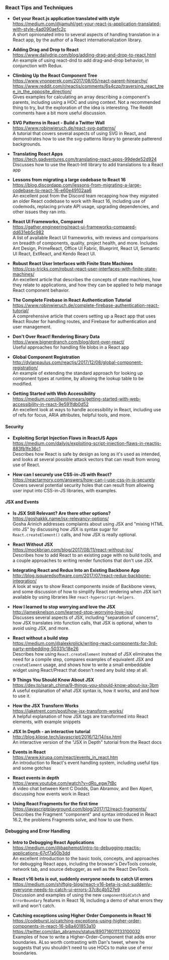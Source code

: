 ### React Tips and Techniques

  
- **Get your React.js application translated with style**  
  https://medium.com/@jamuhl/get-your-react-js-application-translated-with-style-4ad090aefc2c  
  A short opinionated intro to several aspects of handling translation in a React app, by the author of a React internationalization library.
  
- **Adding Drag and Drop to React**  
  https://www.dailydrip.com/blog/adding-drag-and-drop-to-react.html  
  An example of using react-dnd to add drag-and-drop behavior, in conjunction with Redux.
    
- **Climbing Up the React Component Tree**  
  https://www.ynonperek.com/2017/08/05/react-parent-hirearchy/  
  https://www.reddit.com/r/reactjs/comments/6s4czp/traversing_react_tree_in_the_opposite_direction/  
  Gives examples for calculating an array describing a component's parents, including using a HOC and using context.  Not a recommended thing to try, but the exploration of the idea is interesting.
  The Reddit comments have a bit more useful discussion.
  
- **SVG Patterns in React - Build a Twitter Wall**  
  https://www.robinwieruch.de/react-svg-patterns/  
  A tutorial that covers several aspects of using SVG in React, and demonstrates how to use the svg-patterns library to generate patterend backgrounds.
  
- **Translating React Apps**  
  https://tech.gadventures.com/translating-react-apps-99dede52d924  
  Discusses how to use the React-Intl library to add translations to a React app
  
- **Lessons from migrating a large codebase to React 16**  
  https://blog.discordapp.com/lessons-from-migrating-a-large-codebase-to-react-16-e60e49102aa6  
  An excellent post from the Discord team recapping how they migrated an older React codebase to work with React 16, including use of codemods, replacing private API usage, upgrading dependencies, and other issues they ran into.
  
- **React UI Frameworks, Compared**  
  https://gather.engineering/react-ui-frameworks-compared-dd631eb5c982  
  A list of available React UI frameworks, with reviews and comparisons on breadth of components, quality, project health, and more.  Includes Ant Design, PrimeReact, Office UI Fabric, Blueprint, React UI, Semantic UI React, ExtReact, and Kendo React UI.
  
- **Robust React User Interfaces with Finite State Machines**  
  https://css-tricks.com/robust-react-user-interfaces-with-finite-state-machines/  
  An excellent article that describes the concepts of state machines, how they relate to applications, and how they can be applied to help manage React component behavior.
  
- **The Complete Firebase in React Authentication Tutorial**  
  https://www.robinwieruch.de/complete-firebase-authentication-react-tutorial/  
  A comprehensive article that covers setting up a React app that uses React Router for handling routes, and Firebase for authentication and user management.
  
- **Don't Over React! Rendering Binary Data**  
  https://www.bignerdranch.com/blog/dont-over-react/  
  Useful approaches for handling file blobs in a React app
  
- **Global Component Registration**  
  http://dylanpaulus.com/reactjs/2017/12/08/global-component-registration/  
  An example of extending the standard approach for looking up component types at runtime, by allowing the lookup table to be modified.
  
- **Getting Started with Web Accessibility**  
  https://medium.com/@emilymears/getting-started-with-web-accessibility-in-react-9e591fdb0d52  
  An excellent look at ways to handle accessibility in React, including use of refs for focus, ARIA attributes, helpful tools, and more.
  

#### Security

- **Exploiting Script Injection Flaws in ReactJS Apps**  
  https://medium.com/dailyjs/exploiting-script-injection-flaws-in-reactjs-883fb1fe36c1  
  Describes how React is safe by design as long as it's used as intended, and looks at several possible attack vectors that can result from wrong use of React.
  
- **How can I securely use CSS-in-JS with React?**  
  https://reactarmory.com/answers/how-can-i-use-css-in-js-securely  
  Covers several potential security holes that can result from allowing user input into CSS-in-JS libraries, with examples.
  
  
#### JSX and Events

- **Is JSX Still Relevant? Are there other options?**  
  https://goshakkk.name/jsx-relevancy-options/  
  Gosha Arinich addresses complaints about using JSX and "mixing HTML into JS" by discussing how JSX is syntax sugar for `React.createElement()` calls, and how JSX is really optional.
  
- **React Without JSX**  
  https://mockbrian.com/blog/2017/08/11/react-without-jsx/  
  Describes how to add React to an existing page with no build tools, and a couple approaches to writing render functions that don't use JSX.
  
- **Integrating React and Redux Into an Existing Backbone App**  
  http://blog.isquaredsoftware.com/2017/07/react-redux-backbone-integration/  
  A look at ways to show React components inside of Backbone views, and some discussion of how to simplify React rendering when JSX isn't available by using libraries like `react-hyperscript-helpers`.
  
- **How I learned to stop worrying and love the JSX**  
  http://jamesknelson.com/learned-stop-worrying-love-jsx/  
  Discusses several aspects of JSX, including "separation of concerns", how JSX translates into function calls, that JSX is optional, when to avoid using JSX, and more.
  
- **React without a build step**  
  https://medium.com/@alexkrolick/writing-react-components-for-3rd-party-embedding-50331c18e26  
  Describes how using `React.createElement` instead of JSX eliminates the need for a compile step, compares examples of equivalent JSX and `createElement` usage, and shows how to write a small embeddable widget using React/Preact that doesn't need any build step at all.
  
- **9 Things You Should Know About JSX**  
  https://dev.to/sarah_chima/9-things-you-should-know-about-jsx-3bm  
  A useful explanation of what JSX syntax is, how it works, and and how to use it.
  
- **How the JSX Transform Works**  
  https://jaketrent.com/post/how-jsx-transform-works/  
  A helpful explanation of how JSX tags are transformed into React elements, with example snippets

- **JSX In Depth - an interactive tutorial**  
  http://blog.klipse.tech/javascript/2016/12/14/jsx.html  
  An interactive version of the "JSX in Depth" tutorial from the React docs
  
- **Events in React**  
  https://www.kirupa.com/react/events_in_react.htm  
  An introduction to React's event handling system, including useful tips and some gotchas
  
- **React events in depth**  
  https://www.youtube.com/watch?v=dRo_egw7tBc  
  A video chat between Kent C Dodds, Dan Abramov, and Ben Alpert, discussing how events work in React
  
- **Using React Fragments for the first time**  
  https://javascriptplayground.com/blog/2017/12/react-fragments/  
  Describes the Fragment "component" and syntax introduced in React 16.2, the problems Fragments solve, and how to use them.
  
  
#### Debugging and Error Handling

- **Intro to Debugging React Applications**  
  https://medium.com/@baphemot/intro-to-debugging-reactjs-applications-67cf7a50b3dd  
  An excellent introduction to the basic tools, concepts, and approaches for debugging React apps, including the browser's DevTools console, network tab, and source debugger, as well as the React DevTools.
  
- **React v16 beta is out, suddenly everyone needs to catch UI errors**  
  https://medium.com/shiftgig-blog/react-v16-beta-is-out-suddenly-everyone-needs-to-catch-ui-errors-37c8c4b527e9  
  Discussion and examples of using the new `componentDidCatch` and `ErrorBoundary` features in React 16, including a demo of what errors they will and won't catch.
  
- **Catching exceptions using Higher Order Components in React 16**  
  https://codeburst.io/catching-exceptions-using-higher-order-components-in-react-16-b8a401853a10  
  https://twitter.com/dan_abramov/status/890716011133100032  
  Examples of how to write a Higher-Order-Component that adds error boundaries.  ALso worth contrasting with Dan's tweet, where he suggests that you shouldn't need to use HOCs to make use of error boundaries.